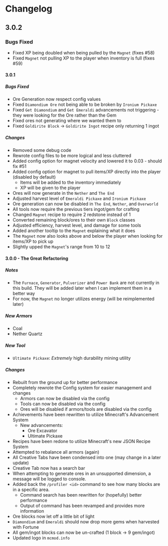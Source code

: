 # Changelog
## 3.0.2
### Bugs Fixed
- Fixed XP being doubled when being pulled by the `Magnet` (fixes #58)
- Fixed `Magnet` not pulling XP to the player when inventory is full (fixes #59)

#### 3.0.1
##### Bugs Fixed
- Ore Generation now respect config values
- Fixed `Diamondium Ore` not being able to be broken by `Ironium Pickaxe`
- Fixed `Get Diamondium` and `Get Emeraldi` advancements not triggering - they were looking for the Ore rather than the Gem
- Fixed ores not generating where we wanted them to
- Fixed `Goldirite Block` -> `Goldirite Ingot` recipe only returning 1 ingot

##### Changes
- Removed some debug code
- Rewrote config files to be more logical and less cluttered
- Added config option for magnet velocity and lowered it to 0.03 - should fix #51
- Added config option for magnet to pull items/XP directly into the player (disabled by default)
  - Items will be added to the inventory immediately
  - XP will be given to the player
- Ores will now generate in the `Nether` and `The End`
- Adjusted harvest level of `Emeraldi Pickaxe` and `Ironium Pickaxe`
- Ore generation can now be disabled in `The End`, `Nether`, and `Overworld`
- All tools now require the previous tiers ingot/gem for crafting
- Changed `Magnet` recipe to require 2 redstone instead of 1
- Converted remaining block/ores to their own `Block` classes
- Adjusted efficiency, harvest level, and damage for some tools
- Added another tooltip to the `Magnet` explaining what it does
- The `Magnet` now also looks above and below the player when looking for items/XP to pick up
- Slightly upped the `Magnet`'s range from 10 to 12

#### 3.0.0 - The Great Refactoring
##### Notes
- The `Furnace`, `Generator`, `Pulverizer` and `Power Bank` are not currently in this build. They will be added later when I can implement them in a better way
- For now, the `Magnet` no longer utilizes energy (will be reimplemented later)

##### New Armors
- Coal
- Nether Quartz

##### New Tool
- `Ultimate Pickaxe`: *Extremely* high durability mining utility

##### Changes
- Rebuilt from the ground up for better performance
- Completely rewrote the Config system for easier management and changes
  - Armors can now be disabled via the config
  - Tools can now be disabled via the config
  - Ores will be disabled if armors/tools are disabled via the config
- Achievements have been rewritten to utilize Minecraft's Advancement System
  - New advancements:
    - Ore Excavator
    - Ultimate Pickaxe
- Recipes have been redone to utilize Minecraft's new JSON Recipe System
- Attempted to rebalance all armors (again)
- All Creative Tabs have been condensed into one (may change in a later update)
- Creative Tab now has a search bar
- When attempting to generate ores in an unsupported dimension, a message will be logged to console.
- Added back the `/profiler <id>` command to see how many blocks are in a specific area.
  - Command search has been rewritten for (hopefully) better performance
  - Output of command has been revamped and provides more information
- Ore blocks now let off a little bit of light
- `Diamondium` and `Emeraldi` should now drop more gems when harvested with Fortune
- All gem/ingot blocks can now be un-crafted (1 block -> 9 gem/ingot)
- Updated logo in `mcmod.info`
